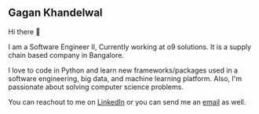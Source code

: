 ## Gagan Khandelwal

Hi there 👋

I am a Software Engineer II, Currently working at o9 solutions. It is a supply chain based company in Bangalore.

I love to code in Python and learn new frameworks/packages used in a software engineering, big data, and machine learning platform. Also, I'm passionate about solving computer science problems.

You can reachout to me on [LinkedIn](https://www.linkedin.com/in/gagan-khandelwal-b87aa5116/) or you can send me an [email](mailto:gagankh123@gmail.com) as well.
